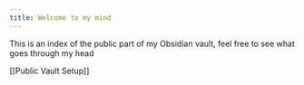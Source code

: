 ```yaml
---
title: Welcome to my mind
---
```


This is an index of the public part of my Obsidian vault, feel free to see what goes through my head

[[Public Vault Setup]]
